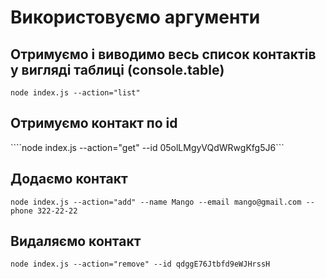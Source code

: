 # Використовуємо аргументи

## Отримуємо і виводимо весь список контактів у вигляді таблиці (console.table)
```node index.js --action="list" ```

 ## Отримуємо контакт по id
````node index.js --action="get" --id 05olLMgyVQdWRwgKfg5J6```

## Додаємо контакт
```node index.js --action="add" --name Mango --email mango@gmail.com --phone 322-22-22```

## Видаляємо контакт
```node index.js --action="remove" --id qdggE76Jtbfd9eWJHrssH```

